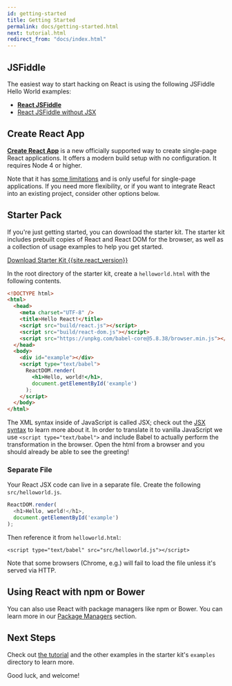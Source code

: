 ```yaml
---
id: getting-started
title: Getting Started
permalink: docs/getting-started.html
next: tutorial.html
redirect_from: "docs/index.html"
---
```


## JSFiddle

The easiest way to start hacking on React is using the following JSFiddle Hello World examples:

 * **[React JSFiddle](https://jsfiddle.net/reactjs/69z2wepo/)**
 * [React JSFiddle without JSX](https://jsfiddle.net/reactjs/5vjqabv3/)

## Create React App

**[Create React App](http://github.com/facebookincubator/create-react-app)** is a new officially supported way to create single-page React applications. It offers a modern build setup with no configuration. It requires Node 4 or higher.

Note that it has [some limitations](https://github.com/facebookincubator/create-react-app#limitations) and is only useful for single-page applications. If you need more flexibility, or if you want to integrate React into an existing project, consider other options below.

## Starter Pack

If you're just getting started, you can download the starter kit. The starter kit includes prebuilt copies of React and React DOM for the browser, as well as a collection of usage examples to help you get started.

<div class="buttons-unit downloads">
  <a href="/react/downloads/react-{{site.react_version}}.zip" class="button">
    Download Starter Kit {{site.react_version}}
  </a>
</div>

In the root directory of the starter kit, create a `helloworld.html` with the following contents.

```html
<!DOCTYPE html>
<html>
  <head>
    <meta charset="UTF-8" />
    <title>Hello React!</title>
    <script src="build/react.js"></script>
    <script src="build/react-dom.js"></script>
    <script src="https://unpkg.com/babel-core@5.8.38/browser.min.js"></script>
  </head>
  <body>
    <div id="example"></div>
    <script type="text/babel">
      ReactDOM.render(
        <h1>Hello, world!</h1>,
        document.getElementById('example')
      );
    </script>
  </body>
</html>
```

The XML syntax inside of JavaScript is called JSX; check out the [JSX syntax](/react/docs/jsx-in-depth.html) to learn more about it. In order to translate it to vanilla JavaScript we use `<script type="text/babel">` and include Babel to actually perform the transformation in the browser. Open the html from a browser and you should already be able to see the greeting!

### Separate File

Your React JSX code can live in a separate file. Create the following `src/helloworld.js`.

```javascript
ReactDOM.render(
  <h1>Hello, world!</h1>,
  document.getElementById('example')
);
```

Then reference it from `helloworld.html`:

```html{10}
<script type="text/babel" src="src/helloworld.js"></script>
```

Note that some browsers (Chrome, e.g.) will fail to load the file unless it's served via HTTP.

## Using React with npm or Bower

You can also use React with package managers like npm or Bower. You can learn more in our [Package Managers](/react/docs/package-management.html) section.

## Next Steps

Check out [the tutorial](/react/docs/tutorial.html) and the other examples in the starter kit's `examples` directory to learn more.

Good luck, and welcome!
